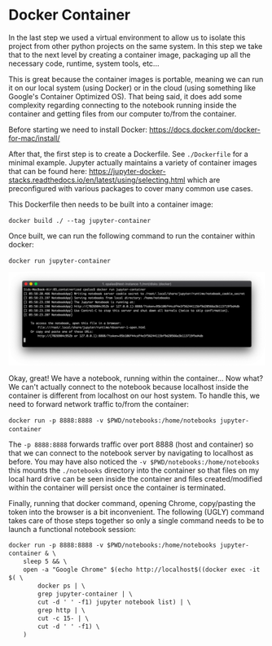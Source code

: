 # Docker Container

In the last step we used a virtual environment to allow us to isolate this project from other python projects on the same system. In this step we take that to the next level by creating a container image, packaging up all the necessary code, runtime, system tools, etc...

This is great because the container images is portable, meaning we can run it on our local system (using Docker) or in the cloud (using something like Google's Container Optimized OS). That being said, it does add some complexity regarding connecting to the notebook running inside the container and getting files from our computer to/from the container.

Before starting we need to install Docker: https://docs.docker.com/docker-for-mac/install/

After that, the first step is to create a Dockerfile. See `./Dockerfile` for a minimal example. Jupyter actually maintains a variety of container images that can be found here: https://jupyter-docker-stacks.readthedocs.io/en/latest/using/selecting.html which are preconfigured with various packages to cover many common use cases.

This Dockerfile then needs to be built into a container image:

`docker build ./ --tag jupyter-container`

Once built, we can run the following command to run the container within docker:

`docker run jupyter-container`

![No packages installed!](./images/now_what.png)

Okay, great! We have a notebook, running within the container... Now what? We can't actually connect to the notebook because localhost inside the container is different from localhost on our host system. To handle this, we need to forward network traffic to/from the container:

`docker run -p 8888:8888 -v $PWD/notebooks:/home/notebooks jupyter-container`

The `-p 8888:8888` forwards traffic over port 8888 (host and container) so that we can connect to the notebook server by navigating to localhost as before. You may have also noticed the `-v $PWD/notebooks:/home/notebooks` this mounts the `./notebooks` directory into the container so that files on my local hard drive can be seen inside the container and files created/modified within the container will persist once the container is terminated.

Finally, running that docker command, opening Chrome, copy/pasting the token into the browser is a bit inconvenient. The following (UGLY) command takes care of those steps together so only a single command needs to be to launch a functional notebook session:

```
docker run -p 8888:8888 -v $PWD/notebooks:/home/notebooks jupyter-container & \
    sleep 5 && \
    open -a "Google Chrome" $(echo http://localhost$((docker exec -it $( \
        docker ps | \
        grep jupyter-container | \
        cut -d ' ' -f1) jupyter notebook list) | \
        grep http | \
        cut -c 15- | \
        cut -d ' ' -f1) \
    )
```
